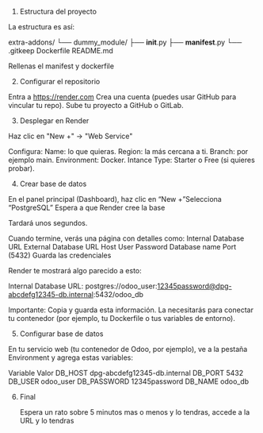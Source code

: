 1. Estructura del proyecto

La estructura es así:

extra-addons/
 └── dummy_module/
      ├── __init__.py
      ├── __manifest__.py
      └── .gitkeep
Dockerfile
README.md

Rellenas el manifest y dockerfile

2. Configurar el repositorio

Entra a  https://render.com
Crea una cuenta (puedes usar GitHub para vincular tu repo).
Sube tu proyecto a GitHub o GitLab.

3. Desplegar en Render

Haz clic en "New +" → "Web Service"

Configura:
Name: lo que quieras.
Region: la más cercana a ti.
Branch: por ejemplo main.
Environment: Docker.
Intance Type: Starter o Free (si quieres probar).

4. Crear base de datos

 En el panel principal (Dashboard), haz clic en “New +”Selecciona “PostgreSQL”
 Espera a que Render cree la base

Tardará unos segundos.

Cuando termine, verás una página con detalles como:
Internal Database URL
External Database URL
Host
User
Password
Database name
Port (5432)
Guarda las credenciales

Render te mostrará algo parecido a esto:

Internal Database URL:
postgres://odoo_user:12345password@dpg-abcdefg12345-db.internal:5432/odoo_db

Importante: Copia y guarda esta información.
La necesitarás para conectar tu contenedor (por ejemplo, tu Dockerfile o tus variables de entorno).

5. Configurar base de datos

En tu servicio web (tu contenedor de Odoo, por ejemplo), ve a la pestaña Environment y agrega estas variables:

Variable	Valor
DB_HOST	dpg-abcdefg12345-db.internal
DB_PORT	5432
DB_USER	odoo_user
DB_PASSWORD	12345password
DB_NAME	odoo_db

6. Final

   Espera un rato sobre 5 minutos mas o menos y lo tendras, accede a la URL y lo tendras
